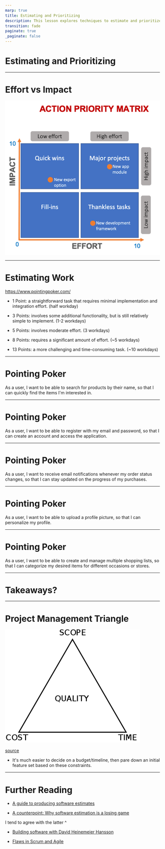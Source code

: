 ```yaml
---
marp: true
title: Estimating and Prioritizing
description: This lesson explores techniques to estimate and prioritize work.
transition: fade
paginate: true
_paginate: false
---
```


# Estimating and Prioritizing

---

# Effort vs Impact

![](./assets/action-priority-matrix.webp)

---

# Estimating Work
https://www.pointingpoker.com/

- 1 Point: a straightforward task that requires minimal implementation and integration effort. (half workday)

- 3 Points: involves some additional functionality, but is still relatively simple to implement. (1-2 workdays)

- 5 Points: involves moderate effort. (3 workdays)

- 8 Points: requires a significant amount of effort. (~5 workdays)

- 13 Points: a more challenging and time-consuming task. (~10 workdays)

---

# Pointing Poker

As a user, I want to be able to search for products by their name, so that I can quickly find the items I'm interested in.

---

# Pointing Poker

As a user, I want to be able to register with my email and password, so that I can create an account and access the application.

---
# Pointing Poker

As a user, I want to receive email notifications whenever my order status changes, so that I can stay updated on the progress of my purchases.

---
# Pointing Poker

As a user, I want to be able to upload a profile picture, so that I can personalize my profile.

---
# Pointing Poker

As a user, I want to be able to create and manage multiple shopping lists, so that I can categorize my desired items for different occasions or stores.


---

# Takeaways?


---
# Project Management Triangle

![](./assets/project-triangle.png)

[source](https://en.wikipedia.org/wiki/Project_management_triangle)

- It's much easier to decide on a budget/timeline, then pare down an initial feature set based on these constraints.



---

# Further Reading

- [A guide to producing software estimates](https://www.atlassian.com/agile/estimation)

- [A counterpoint: Why software estimation is a losing game](https://rclayton.silvrback.com/software-estimation-is-a-losing-game)

I tend to agree with the latter ^

- [Building software with David Heinemeier Hansson](https://medium.com/computers-are-hard/computers-are-hard-building-software-with-david-heinemeier-hansson-c9025cdf225e)

- [Flaws in Scrum and Agile](https://pandastrike.com/posts/20150304-agile/)